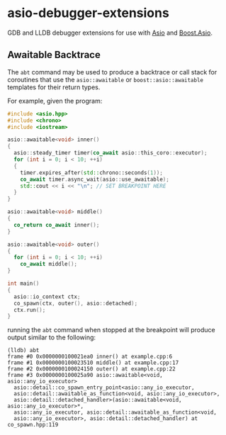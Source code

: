 # asio-debugger-extensions

GDB and LLDB debugger extensions for use with [Asio](https://github.com/chriskohlhoff/asio)
and [Boost.Asio](https://github.com/boostorg/asio). 

## Awaitable Backtrace

The `abt` command may be used to produce a backtrace or call stack for coroutines
that use the `asio::awaitable` or `boost::asio::awaitable` templates for their
return types.

For example, given the program:

```cpp
#include <asio.hpp>
#include <chrono>
#include <iostream>

asio::awaitable<void> inner()
{
  asio::steady_timer timer(co_await asio::this_coro::executor);
  for (int i = 0; i < 10; ++i)
  {
    timer.expires_after(std::chrono::seconds(1));
    co_await timer.async_wait(asio::use_awaitable);
    std::cout << i << "\n"; // SET BREAKPOINT HERE
  }
}

asio::awaitable<void> middle()
{
  co_return co_await inner();
}

asio::awaitable<void> outer()
{
  for (int i = 0; i < 10; ++i)
    co_await middle();
}

int main()
{
  asio::io_context ctx;
  co_spawn(ctx, outer(), asio::detached);
  ctx.run();
}
```

running the `abt` command when stopped at the breakpoint will produce output
similar to the following:

```
(lldb) abt
frame #0 0x0000000100021ea0 inner() at example.cpp:6
frame #1 0x0000000100023510 middle() at example.cpp:17
frame #2 0x0000000100024150 outer() at example.cpp:22
frame #3 0x0000000100025a90 asio::awaitable<void, asio::any_io_executor>
  asio::detail::co_spawn_entry_point<asio::any_io_executor,
  asio::detail::awaitable_as_function<void, asio::any_io_executor>,
  asio::detail::detached_handler>(asio::awaitable<void, asio::any_io_executor>*,
  asio::any_io_executor, asio::detail::awaitable_as_function<void,
  asio::any_io_executor>, asio::detail::detached_handler) at co_spawn.hpp:119
```
